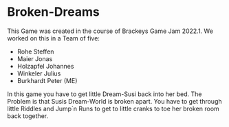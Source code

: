 # Broken-Dreams
This Game was created in the course of Brackeys Game Jam 2022.1.
We worked on this in a Team of five:
- Rohe Steffen
- Maier Jonas
- Holzapfel Johannes
- Winkeler Julius
- Burkhardt Peter (ME)

In this game you have to get little Dream-Susi back into her bed. 
The Problem is that Susis Dream-World is broken apart.
You have to get through little Riddles and Jump´n Runs to get to little cranks to toe her broken room back together.
